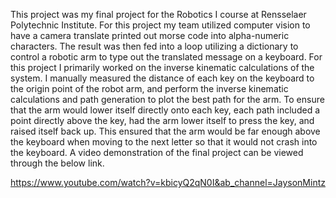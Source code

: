 This project was my final project for the Robotics I course at Rensselaer Polytechnic Institute. For this project my team utilized computer vision to have a camera translate printed out morse code
into alpha-numeric characters. The result was then fed into a loop utilizing a dictionary to control a robotic arm to type out the translated message on a keyboard. For this project I primarily worked 
on the inverse kinematic calculations of the system. I manually measured the distance of each key on the keyboard to the origin point of the robot arm, and perform the inverse kinematic calculations and path generation
to plot the best path for the arm. To ensure that the arm would lower itself directly onto each key, each path included a point directly above the key, had the arm lower itself to press the key, and raised itself back up.
This ensured that the arm would be far enough above the keyboard when moving to the next letter so that it would not crash into the keyboard. A video demonstration of the final project can be viewed through the below link.



https://www.youtube.com/watch?v=kbicyQ2qN0I&ab_channel=JaysonMintz
